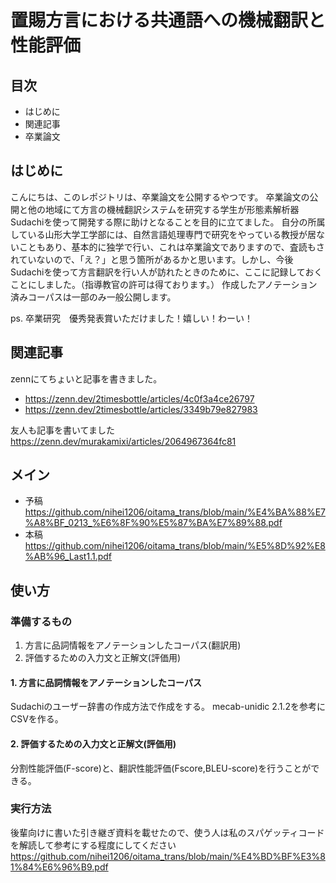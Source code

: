 # 置賜方言における共通語への機械翻訳と性能評価

## 目次
- はじめに
- 関連記事
- 卒業論文

## はじめに
こんにちは、このレポジトリは、卒業論文を公開するやつです。
卒業論文の公開と他の地域にて方言の機械翻訳システムを研究する学生が形態素解析器Sudachiを使って開発する際に助けとなることを目的に立てました。
自分の所属している山形大学工学部には、自然言語処理専門で研究をやっている教授が居ないこともあり、基本的に独学で行い、これは卒業論文でありますので、査読もされていないので、「え？」と思う箇所があるかと思います。しかし、今後Sudachiを使って方言翻訳を行い人が訪れたときのために、ここに記録しておくことにしました。（指導教官の許可は得ております。）
作成したアノテーション済みコーパスは一部のみ一般公開します。

ps. 卒業研究　優秀発表賞いただけました！嬉しい！わーい！　

## 関連記事
zennにてちょいと記事を書きました。
- https://zenn.dev/2timesbottle/articles/4c0f3a4ce26797
- https://zenn.dev/2timesbottle/articles/3349b79e827983

友人も記事を書いてました
https://zenn.dev/murakamixi/articles/2064967364fc81

## メイン
- 予稿　https://github.com/nihei1206/oitama_trans/blob/main/%E4%BA%88%E7%A8%BF_0213_%E6%8F%90%E5%87%BA%E7%89%88.pdf
- 本稿 https://github.com/nihei1206/oitama_trans/blob/main/%E5%8D%92%E8%AB%96_Last1.1.pdf

## 使い方

### 準備するもの
1. 方言に品詞情報をアノテーションしたコーパス(翻訳用)
2. 評価するための入力文と正解文(評価用)


#### 1. 方言に品詞情報をアノテーションしたコーパス
Sudachiのユーザー辞書の作成方法で作成をする。
mecab-unidic 2.1.2を参考にCSVを作る。


#### 2. 評価するための入力文と正解文(評価用)
分割性能評価(F-score)と、翻訳性能評価(Fscore,BLEU-score)を行うことができる。


### 実行方法
後輩向けに書いた引き継ぎ資料を載せたので、使う人は私のスパゲッティコードを解読して参考にする程度にしてください
https://github.com/nihei1206/oitama_trans/blob/main/%E4%BD%BF%E3%81%84%E6%96%B9.pdf
